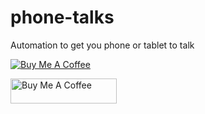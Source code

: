 # phone-talks
Automation to get you phone or tablet to talk


[![Buy Me A Coffee](https://img.shields.io/badge/Buy%20Me%20a%20Coffee-yellow?style=for-the-badge&logo=buy-me-a-coffee&logoColor=white)](https://www.buymeacoffee.com/xllr8ing)


<a href="https://www.buymeacoffee.com/xllr8ing" target="_blank">
  <img src="https://cdn.buymeacoffee.com/buttons/v2/default-yellow.png" alt="Buy Me A Coffee" height="40" width="170" >
</a>
